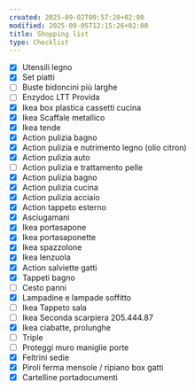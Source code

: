 ```yaml
---
created: 2025-09-02T09:57:20+02:00
modified: 2025-09-05T12:15:26+02:00
title: Shopping list
type: Checklist
---
```


- [x] Utensili legno
- [x] Set piatti
- [ ] Buste bidoncini più larghe
- [ ] Enzydoc LTT Provida
- [x] Ikea box plastica cassetti cucina
- [x] Ikea Scaffale metallico
- [x] Ikea tende
- [x] Action pulizia bagno
- [x] Action pulizia e nutrimento legno (olio citron)
- [x] Action pulizia auto
- [ ] Action pulizia e trattamento pelle
- [x] Action pulizia bagno
- [x] Action pulizia cucina
- [x] Action pulizia acciaio
- [x] Action tappeto esterno
- [x] Asciugamani
- [x] Ikea portasapone
- [x] Ikea portasaponette
- [x] Ikea spazzolone
- [x] Ikea lenzuola
- [x] Action salviette gatti
- [x] Tappeti bagno
- [ ] Cesto panni
- [x] Lampadine e lampade soffitto
- [ ] Ikea Tappeto sala
- [ ] Ikea Seconda scarpiera 205.444.87
- [x] Ikea ciabatte, prolunghe
- [ ] Triple
- [ ] Proteggi muro maniglie porte
- [x] Feltrini sedie
- [x] Piroli ferma mensole / ripiano box gatti
- [x] Cartelline portadocumenti
